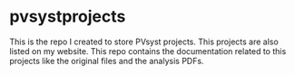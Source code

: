# pvsystprojects
This is the repo I created to store PVsyst projects. This projects are also listed on my website. This repo contains the documentation related to this projects like the original files and the analysis PDFs.
